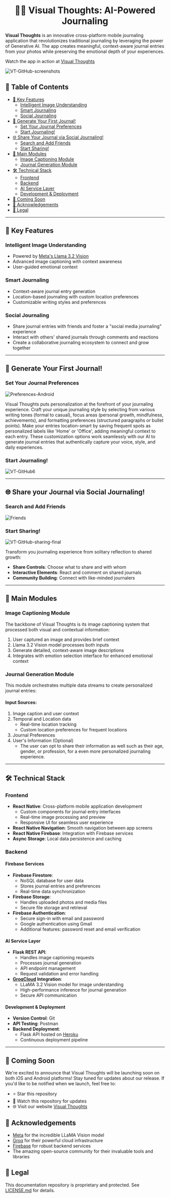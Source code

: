 <h1 align="center">
📸📝 Visual Thoughts: AI-Powered Journaling
</h1>

**Visual Thoughts** is an innovative cross-platform mobile journaling application that revolutionizes traditional journaling by leveraging the power of Generative AI. The app creates meaningful, context-aware journal entries from your photos while preserving the emotional depth of your experiences.

Watch the app in action at [Visual Thoughts](https://youtube.com)

![VT-GitHub-screenshots](https://github.com/user-attachments/assets/204b75f9-a224-4553-8782-a4f6f5b72102)

## 📑 Table of Contents

- [🌟 Key Features](#-key-features)
  - [Intelligent Image Understanding](#intelligent-image-understanding)
  - [Smart Journaling](#smart-journaling)
  - [Social Journaling](#social-journaling)
- [🚀 Generate Your First Journal!](#-generate-your-first-journal)
  - [Set Your Journal Preferences](#set-your-journal-preferences)
  - [Start Journaling!](#start-journaling)
- [🌐 Share Your Journal via Social Journaling!](#-share-your-journal-via-social-journaling)
  - [Search and Add Friends](#search-and-add-friends)
  - [Start Sharing!](#start-sharing)
- [🔩 Main Modules](#-main-modules)
  - [Image Captioning Module](#image-captioning-module)
  - [Journal Generation Module](#journal-generation-module)
- [🛠️ Technical Stack](#️-technical-stack)
  - [Frontend](#frontend)
  - [Backend](#backend)
  - [AI Service Layer](#ai-service-layer)
  - [Development & Deployment](#development--deployment)
- [🎯 Coming Soon](#-coming-soon)
- [🙏 Acknowledgements](#-acknowledgements)
- [📄 Legal](#-legal)

---

## 🌟 Key Features

### Intelligent Image Understanding

- Powered by [Meta's Llama 3.2 Vision](https://ai.meta.com/blog/llama-3-2-connect-2024-vision-edge-mobile-devices/)
- Advanced image captioning with context awareness
- User-guided emotional context

### Smart Journaling

- Context-aware journal entry generation
- Location-based journaling with custom location preferences
- Customizable writing styles and preferences

### Social Journaling

- Share journal entries with friends and foster a "social media journaling" experience
- Interact with others' shared journals through comments and reactions
- Create a collaborative journaling ecosystem to connect and grow together

---

## 🚀 Generate Your First Journal!

### Set Your Journal Preferences

![Preferences-Android](https://github.com/user-attachments/assets/8d0b3394-3eaa-411b-8797-1849c59645a6)

Visual Thoughts puts personalization at the forefront of your journaling experience. Craft your unique journaling style by selecting from various writing tones (formal to casual), focus areas (personal growth, mindfulness, achievements), and formatting preferences (structured paragraphs or bullet points). Make your entries location-smart by saving frequent spots as personalized labels like 'Home' or 'Office', adding meaningful context to each entry. These customization options work seamlessly with our AI to generate journal entries that authentically capture your voice, style, and daily experiences.

### Start Journaling!

![VT-GitHub6](https://github.com/user-attachments/assets/55214bf5-c6b9-4e78-a230-6f018d9e5ebd)

---

## 🌐 Share your Journal via Social Journaling!

### Search and Add Friends

![Friends](https://github.com/user-attachments/assets/3e1f5592-9627-4304-9c88-623db10ae217)

### Start Sharing!

![VT-GitHub-sharing-final](https://github.com/user-attachments/assets/62893da6-f4cc-45c3-ac4a-463f234f5d43)

Transform you journaling experience from solitary reflection to shared growth:

- **Share Controls**: Choose what to share and with whom
- **Interactive Elements**: React and comment on shared journals
- **Community Building**: Connect with like-minded journalers

---

## 🔩 Main Modules

### Image Captioning Module

The backbone of Visual Thoughts is its image captioning system that processed both visual and contextual information:

1. User captured an image and provides brief context
2. Llama 3.2 Vision model processes both inputs
3. Generate detailed, context-aware image descriptions
4. Integrates with emotion selection interface for enhanced emotional context

### Journal Generation Module

This module orchestrates multiple data streams to create personalized journal entries:

#### Input Sources:

1. Image caption and user context
2. Temporal and Location data
   - Real-time location tracking
   - Custom location preferences for frequent locations
3. Journal Preferences
4. User's Information (Optional)
   - The user can opt to share their information as well such as their age, gender, or profession, for a even more personalized journaling experience.

---

## 🛠️ Technical Stack

### Frontend

- **React Native**: Cross-platform mobile application development
  - Custom components for journal entry interfaces
  - Real-time image processing and preview
  - Responsive UI for seamless user experience
- **React Native Navigation**: Smooth navigation between app screens
- **React Native Firebase**: Integration with Firebase services
- **Async Storage**: Local data persistence and caching

### Backend

#### Firebase Services

- **Firebase Firestore**:
  - NoSQL database for user data
  - Stores journal entries and preferences
  - Real-time data synchronization
- **Firebase Storage**:
  - Handles uploaded photos and media files
  - Secure file storage and retrieval
- **Firebase Authentication**:
  - Secure sign-in with email and password
  - Google authentication using Gmail
  - Additional features: password reset and email verification

#### AI Service Layer

- **Flask REST API**:
  - Handles image captioning requests
  - Processes journal generation
  - API endpoint management
  - Request validation and error handling
- **[GroqCloud](https://groq.com) Integration**:
  - LLaMA 3.2 Vision model for image understanding
  - High-performance inference for journal generation
  - Secure API communication

#### Development & Deployment

- **Version Control**: Git
- **API Testing**: Postman
- **Backend Deployment**:
  - Flask API hosted on [Heroku](https://www.heroku.com)
  - Continuous deployment pipeline

---

## 🎯 Coming Soon

We're excited to announce that Visual Thoughts will be launching soon on both iOS and Android platforms! Stay tuned for updates about our release. If you'd like to be notified when we launch, feel free to:

- ⭐ Star this repository
- 🔔 Watch this repository for updates
- 🌐 Visit our website [Visual Thoughts](https://visual-thoughts-web.vercel.app)

## 🙏 Acknowledgements

- [Meta](https://ai.meta.com/) for the incredible LLaMA Vision model
- [Groq](https://groq.com/) for their powerful cloud infrastructure
- [Firebase](https://firebase.google.com/) for robust backend services
- The amazing open-source community for their invaluable tools and libraries

## 📄 Legal

This documentation repository is proprietary and protected. See [LICENSE.md](LICENSE.md) for details.
